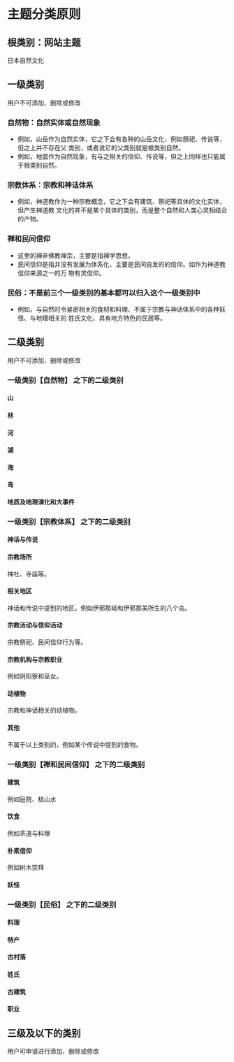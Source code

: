 # 主题分类原则


## 根类别：网站主题
日本自然文化



## 一级类别
用户不可添加、删除或修改

### 自然物：自然实体或自然现象
* 例如，山岳作为自然实体，它之下会有各种的山岳文化，例如祭祀、传说等，但之上并不存在父
类别，或者说它的父类别就是根类别自然。
* 例如，地震作为自然现象，有与之相关的信仰、传说等，但之上同样也只能属于根类别自然。

### 宗教体系：宗教和神话体系
* 例如，神道教作为一种宗教概念，它之下会有建筑、祭祀等具体的文化实体，但产生神道教
文化的并不是某个具体的类别，而是整个自然和人类心灵相结合的产物。

### 禅和民间信仰
* 这里的禅非佛教禅宗，主要是指禅学思想。
* 民间信仰是指并没有发展为体系化、主要是民间自发的的信仰。如作为神道教信仰来源之一的万
物有灵信仰。

### 民俗：不是前三个一级类别的基本都可以归入这个一级类别中
* 例如，与自然时令紧密相关的食材和料理、不属于宗教与神话体系中的各种妖怪、与地理相关的
姓氏文化、具有地方特色的民居等。



## 二级类别
用户不可添加、删除或修改

### 一级类别【自然物】 之下的二级类别
#### 山
#### 林
#### 河
#### 湖
#### 海
#### 岛
#### 地质及地理演化和大事件

### 一级类别【宗教体系】 之下的二级类别
#### 神话与传说

#### 宗教场所
神社、寺庙等。

#### 相关地区
神话和传说中提到的地区。例如伊邪那岐和伊邪那美所生的八个岛。

#### 宗教活动与信仰活动
宗教祭祀、民间信仰行为等。

#### 宗教机构与宗教职业
例如阴阳寮和巫女。

#### 动植物
宗教和神话相关的动植物。

#### 其他
不属于以上类别的，例如某个传说中提到的食物。


### 一级类别【禅和民间信仰】 之下的二级类别
#### 建筑
例如庭院、枯山水

#### 饮食
例如茶道与料理

#### 朴素信仰
例如树木崇拜

#### 妖怪


### 一级类别【民俗】 之下的二级类别
#### 料理
#### 特产
#### 古村落
#### 姓氏
#### 古建筑
#### 职业



## 三级及以下的类别
用户可申请进行添加、删除或修改
